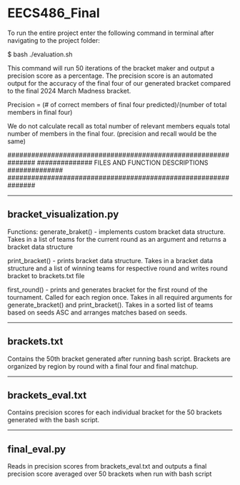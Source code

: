 # EECS486_Final
To run the entire project enter the following command in terminal after navigating to the project
folder:

$ bash ./evaluation.sh

This command will run 50 iterations of the bracket maker and output a precision score as a percentage.
The precision score is an automated output for the accuracy of the final four of our generated bracket compared 
to the final 2024 March Madness bracket.

Precision = (# of correct members of final four predicted)/(number of total members in final four)

We do not calculate recall as total number of relevant members equals total number of members in the final four. (precision
and recall would be the same)


  ###############################################################
  ##############  FILES AND FUNCTION DESCRIPTIONS  ##############
  ###############################################################




-------------------------
 bracket_visualization.py
-------------------------

Functions:
generate_braket() - implements custom bracket data structure. Takes in a list of teams for the current round as an argument and 
returns a bracket data structure

print_bracket() - prints bracket data structure. Takes in a bracket data structure and a list of winning teams for respective round
and writes round bracket to brackets.txt file

first_round() - prints and generates bracket for the first round of the tournament. Called for each region once. Takes in all required 
arguments for generate_bracket() and print_bracket(). Takes in a sorted list of teams based on seeds ASC and arranges matches based on seeds.

--------------
 brackets.txt 
--------------

Contains the 50th bracket generated after running bash script. Brackets are organized by region by round with a final four and final matchup. 

-------------------
 brackets_eval.txt 
-------------------

Contains precision scores for each individual bracket for the 50 brackets generated with the bash script. 

---------------
 final_eval.py 
---------------

Reads in precision scores from brackets_eval.txt and outputs a final precision score averaged over 50 brackets when run with bash script 





